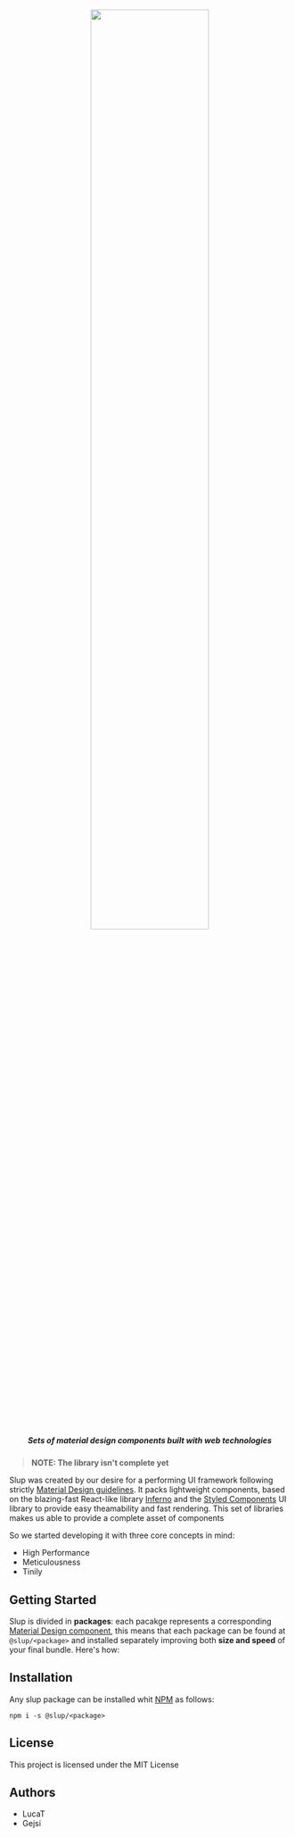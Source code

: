<h1 align='center'>
  <img src='http://svgshare.com/i/344.svg' width='65%' />

  <h5 align='center'>Sets of material design components built with web technologies</h5>
</h1>

> **NOTE: The library isn't complete yet**

Slup was created by our desire for a performing UI framework following strictly [Material Design guidelines](https://material.io/guidelines). It packs lightweight components, based on the blazing-fast React-like library [Inferno](https://infernojs.org) and the [Styled Components](https://styled-components.com) UI library to provide easy theamability and fast rendering. This set of libraries makes us able to provide a complete asset of components


So we started developing it with three core concepts in mind:

* High Performance
* Meticulousness
* Tinily

## Getting Started

Slup is divided in **packages**: each pacakge represents a corresponding [Material Design component](https://material.io/guidelines/components), this means that each package can be found at `@slup/<package>` and installed separately improving both **size and speed** of your final bundle.
Here's how:

## Installation

Any slup package can be installed whit [NPM](http://npmjs.com/) as follows:
```
npm i -s @slup/<package>
```

## License

This project is licensed under the MIT License

## Authors

* LucaT
* Gejsi
